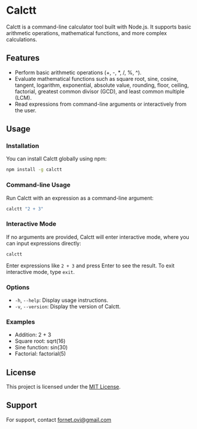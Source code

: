 # Calctt

Calctt is a command-line calculator tool built with Node.js. It supports basic arithmetic operations, mathematical functions, and more complex calculations.

## Features

- Perform basic arithmetic operations (+, -, *, /, %, ^).
- Evaluate mathematical functions such as square root, sine, cosine, tangent, logarithm, exponential, absolute value, rounding, floor, ceiling, factorial, greatest common divisor (GCD), and least common multiple (LCM).
- Read expressions from command-line arguments or interactively from the user.

## Usage

### Installation

You can install Calctt globally using npm:

```bash
npm install -g calctt
```

### Command-line Usage

Run Calctt with an expression as a command-line argument:

```bash
calctt "2 + 3"
```

### Interactive Mode

If no arguments are provided, Calctt will enter interactive mode, where you can input expressions directly:

```bash
calctt
```

Enter expressions like `2 + 3` and press Enter to see the result. To exit interactive mode, type `exit`.

### Options

- `-h`, `--help`: Display usage instructions.
- `-v`, `--version`: Display the version of Calctt.

### Examples

- Addition: 2 + 3
- Square root: sqrt(16)
- Sine function: sin(30)
- Factorial: factorial(5)

## License

This project is licensed under the [MIT License](LICENSE).

## Support

For support, contact fornet.ovi@gmail.com